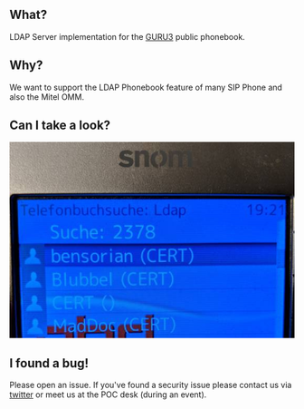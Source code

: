## What?
LDAP Server implementation for the [GURU3](https://guru3.eventphone.de) public phonebook.

## Why?
We want to support the LDAP Phonebook feature of many SIP Phone and also the Mitel OMM.

## Can I take a look?

![snom](./doc/snom.jpg)

## I found a bug!

Please open an issue. If you've found a security issue please contact us via [twitter](https://twitter.com/eventphone) or meet us at the POC desk (during an event).